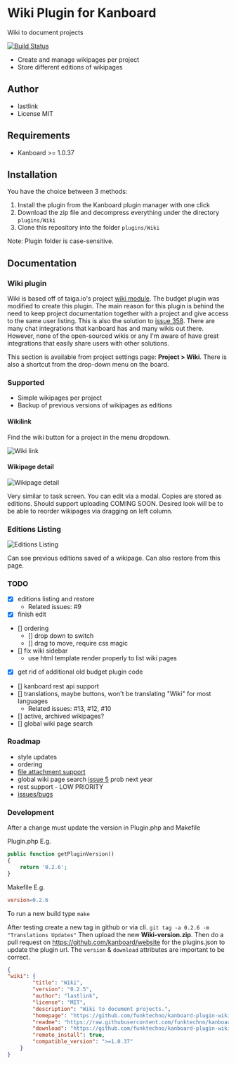 Wiki Plugin for Kanboard
==============================

Wiki to document projects

[![Build Status](https://api.travis-ci.org/funktechno/kanboard-plugin-wiki.svg?branch=master)](https://travis-ci.org/funktechno/kanboard-plugin-wiki)

- Create and manage wikipages per project
- Store different editions of wikipages

Author
------

- lastlink
- License MIT

Requirements
------------

- Kanboard >= 1.0.37

Installation
------------

You have the choice between 3 methods:

1. Install the plugin from the Kanboard plugin manager with one click
2. Download the zip file and decompress everything under the directory `plugins/Wiki`
3. Clone this repository into the folder `plugins/Wiki`

Note: Plugin folder is case-sensitive.

Documentation
-------------

### Wiki plugin

Wiki is based off of taiga.io's project [wiki module](https://taiga.pm/the-wiki-module/). The budget plugin was modified to create this plugin. The main reason for this plugin is behind the need to keep project documentation together with a project and give access to the same user listing. This is also the solution to [issue 358](https://github.com/kanboard/kanboard/issues/358). There are many chat integrations that kanboard has and many wikis out there. However, none of the open-sourced wikis or any I'm aware of have great integrations that easily share users with other solutions.

This section is available from project settings page: **Project > Wiki**. There is also a shortcut from the drop-down menu on the board.

### Supported

- Simple wikipages per project
- Backup of previous versions of wikipages as editions

#### Wikilink

Find the wiki button for a project in the menu dropdown.

![Wiki link](https://github.com/funktechno/kanboard-plugin-wiki/blob/master/Asset/images/kanboard-wiki-link.png)

#### Wikipage detail

![Wikipage detail](https://github.com/funktechno/kanboard-plugin-wiki/blob/master/Asset/images/wikipage.png)

Very similar to task screen. You can edit via a modal. Copies are stored as editions. Should support uploading COMING SOON. Desired look will be to be able to reorder wikipages via dragging on left column.

### Editions Listing

![Editions Listing](https://github.com/funktechno/kanboard-plugin-wiki/blob/master/Asset/images/editionslisting.png)

Can see previous editions saved of a wikipage. Can also restore from this page.

### TODO

- [x] editions listing and restore
  - Related issues: #9
- [x] finish edit
- [] ordering
  - [] drop down to switch
  - [] drag to move, require css magic
- [] fix wiki sidebar
  - use html template render properly to list wiki pages
- [x] get rid of additional old budget plugin code
- [] kanboard rest api support
- [] translations, maybe buttons, won't be translating "Wiki" for most languages
  - Related issues: #13, #12, #10
- [] active, archived wikipages?
- [] global wiki page search

### Roadmap

- style updates
- ordering
- [file attachment support](https://github.com/funktechno/kanboard-plugin-wiki/issues/3)
- global wiki page search [issue 5](https://github.com/funktechno/kanboard-plugin-wiki/issues/5) prob next year
- rest support - LOW PRIORITY
- [issues/bugs](https://github.com/funktechno/kanboard-plugin-wiki/issues)

### Development

After a change must update the version in Plugin.php and Makefile

Plugin.php E.g.

```php
public function getPluginVersion()
{
    return '0.2.6';
}
```

Makefile E.g.

```Makefile
version=0.2.6
```

To run a new build type `make`

After testing create a new tag in github or via cli. `git tag -a 0.2.6 -m "Translations Updates"` Then upload the new **Wiki-version.zip**. Then do a pull request on https://github.com/kanboard/website for the plugins.json to update the plugin url. The `version` & `download` attributes are important to be correct.

```json
{
"wiki": {
        "title": "Wiki",
        "version": "0.2.5",
        "author": "lastlink",
        "license": "MIT",
        "description": "Wiki to document projects.",
        "homepage": "https://github.com/funktechno/kanboard-plugin-wiki",
        "readme": "https://raw.githubusercontent.com/funktechno/kanboard-plugin-wiki/master/README.md",
        "download": "https://github.com/funktechno/kanboard-plugin-wiki/releases/download/0.2.5-alpha/Wiki-0.2.5.zip",
        "remote_install": true,
        "compatible_version": ">=1.0.37"
    }
}
```
